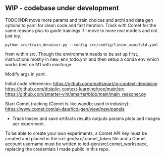 ## WIP - codebase under development

 TODO@DR  move more params and train choices and archi and data gen options to yaml for clean code and fast iteration. 
 Track with Comet for the same reasons plus to guide trainings if I move to more real models and not just toy. 

```
python src/train_denoiser.py --config src/config/linear_manifold.yaml
```
from within src. Though the environment needs to be set up first, instructions mostly in new_env_todo.yml and then
setup a conda env which works best on M1 with miniforge.

Modify args in yaml.


Initial code references:
https://github.com/mattsmart/in-context-denoising
https://github.com/dtsip/in-context-learning/tree/main/src
https://github.com/smarter-vlm/smarter/blob/main/main_reasoner.py

Start Comet tracking (Comet is like wandb; used in industry):
https://www.comet.com/ai-daor/icd-gen/view/new/panels

* Track losses and save artifacts results outputs params plots and images per experiment.

To be able to create your own experiments, a Comet API Key must be created and placed in the icd-gen/src/.comet_token file and a Comet account username must be written to icd-gen/src/.comet_workspace, replacing the credentials I made public in this repo.
